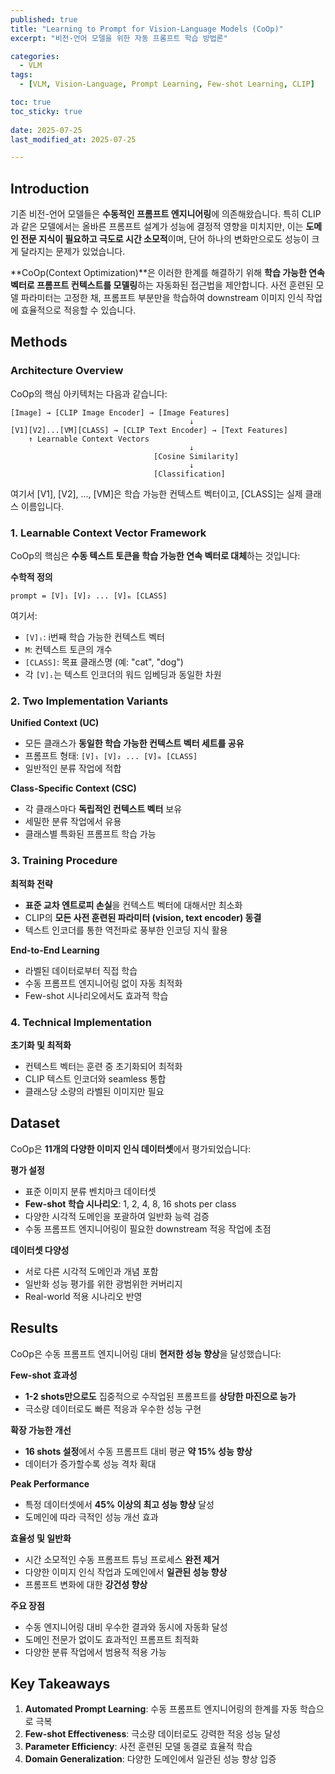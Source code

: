 ```yaml
---
published: true
title: "Learning to Prompt for Vision-Language Models (CoOp)"
excerpt: "비전-언어 모델을 위한 자동 프롬프트 학습 방법론"

categories:
  - VLM
tags:
  - [VLM, Vision-Language, Prompt Learning, Few-shot Learning, CLIP]

toc: true
toc_sticky: true
 
date: 2025-07-25
last_modified_at: 2025-07-25

---
```


## Introduction

기존 비전-언어 모델들은 **수동적인 프롬프트 엔지니어링**에 의존해왔습니다. 특히 CLIP과 같은 모델에서는 올바른 프롬프트 설계가 성능에 결정적 영향을 미치지만, 이는 **도메인 전문 지식이 필요하고 극도로 시간 소모적**이며, 단어 하나의 변화만으로도 성능이 크게 달라지는 문제가 있었습니다.

**CoOp(Context Optimization)**은 이러한 한계를 해결하기 위해 **학습 가능한 연속 벡터로 프롬프트 컨텍스트를 모델링**하는 자동화된 접근법을 제안합니다. 사전 훈련된 모델 파라미터는 고정한 채, 프롬프트 부분만을 학습하여 downstream 이미지 인식 작업에 효율적으로 적응할 수 있습니다.

## Methods

### Architecture Overview

CoOp의 핵심 아키텍처는 다음과 같습니다:

```
[Image] → [CLIP Image Encoder] → [Image Features]
                                        ↓
[V1][V2]...[VM][CLASS] → [CLIP Text Encoder] → [Text Features]
    ↑ Learnable Context Vectors
                                        ↓
                                [Cosine Similarity]
                                        ↓
                                [Classification]
```

여기서 [V1], [V2], ..., [VM]은 학습 가능한 컨텍스트 벡터이고, [CLASS]는 실제 클래스 이름입니다.

### 1. Learnable Context Vector Framework

CoOp의 핵심은 **수동 텍스트 토큰을 학습 가능한 연속 벡터로 대체**하는 것입니다:

**수학적 정의**
```
prompt = [V]₁ [V]₂ ... [V]ₘ [CLASS]
```

여기서:
- `[V]ᵢ`: i번째 학습 가능한 컨텍스트 벡터
- `M`: 컨텍스트 토큰의 개수
- `[CLASS]`: 목표 클래스명 (예: "cat", "dog")
- 각 `[V]ᵢ`는 텍스트 인코더의 워드 임베딩과 동일한 차원

### 2. Two Implementation Variants

**Unified Context (UC)**
- 모든 클래스가 **동일한 학습 가능한 컨텍스트 벡터 세트를 공유**
- 프롬프트 형태: `[V]₁ [V]₂ ... [V]ₘ [CLASS]`
- 일반적인 분류 작업에 적합

**Class-Specific Context (CSC)**  
- 각 클래스마다 **독립적인 컨텍스트 벡터** 보유
- 세밀한 분류 작업에서 유용
- 클래스별 특화된 프롬프트 학습 가능

### 3. Training Procedure

**최적화 전략**
- **표준 교차 엔트로피 손실**을 컨텍스트 벡터에 대해서만 최소화
- CLIP의 **모든 사전 훈련된 파라미터 (vision, text encoder) 동결**
- 텍스트 인코더를 통한 역전파로 풍부한 인코딩 지식 활용

**End-to-End Learning**
- 라벨된 데이터로부터 직접 학습
- 수동 프롬프트 엔지니어링 없이 자동 최적화
- Few-shot 시나리오에서도 효과적 학습

### 4. Technical Implementation

**초기화 및 최적화**
- 컨텍스트 벡터는 훈련 중 초기화되어 최적화
- CLIP 텍스트 인코더와 seamless 통합
- 클래스당 소량의 라벨된 이미지만 필요

## Dataset

CoOp은 **11개의 다양한 이미지 인식 데이터셋**에서 평가되었습니다:

**평가 설정**
- 표준 이미지 분류 벤치마크 데이터셋
- **Few-shot 학습 시나리오**: 1, 2, 4, 8, 16 shots per class
- 다양한 시각적 도메인을 포괄하여 일반화 능력 검증
- 수동 프롬프트 엔지니어링이 필요한 downstream 적응 작업에 초점

**데이터셋 다양성**
- 서로 다른 시각적 도메인과 개념 포함
- 일반화 성능 평가를 위한 광범위한 커버리지
- Real-world 적용 시나리오 반영

## Results

CoOp은 수동 프롬프트 엔지니어링 대비 **현저한 성능 향상**을 달성했습니다:

**Few-shot 효과성**
- **1-2 shots만으로도** 집중적으로 수작업된 프롬프트를 **상당한 마진으로 능가**
- 극소량 데이터로도 빠른 적응과 우수한 성능 구현

**확장 가능한 개선**
- **16 shots 설정**에서 수동 프롬프트 대비 평균 **약 15% 성능 향상**
- 데이터가 증가할수록 성능 격차 확대

**Peak Performance**
- 특정 데이터셋에서 **45% 이상의 최고 성능 향상** 달성
- 도메인에 따라 극적인 성능 개선 효과

**효율성 및 일반화**
- 시간 소모적인 수동 프롬프트 튜닝 프로세스 **완전 제거**
- 다양한 이미지 인식 작업과 도메인에서 **일관된 성능 향상**
- 프롬프트 변화에 대한 **강건성 향상**

**주요 장점**
- 수동 엔지니어링 대비 우수한 결과와 동시에 자동화 달성
- 도메인 전문가 없이도 효과적인 프롬프트 최적화
- 다양한 분류 작업에서 범용적 적용 가능

## Key Takeaways

1. **Automated Prompt Learning**: 수동 프롬프트 엔지니어링의 한계를 자동 학습으로 극복
2. **Few-shot Effectiveness**: 극소량 데이터로도 강력한 적응 성능 달성
3. **Parameter Efficiency**: 사전 훈련된 모델 동결로 효율적 학습
4. **Domain Generalization**: 다양한 도메인에서 일관된 성능 향상 입증